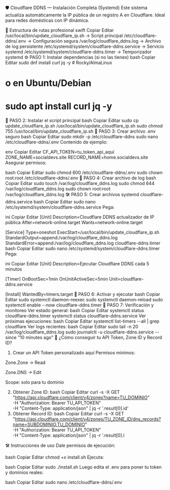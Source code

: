 🛡️ Cloudflare DDNS — Instalación Completa (Systemd)
Este sistema actualiza automáticamente la IP pública de un registro A en Cloudflare. Ideal para redes domésticas con IP dinámica.

📁 Estructura de rutas profesional
swift
Copiar
Editar
/usr/local/bin/update_cloudflare_ip.sh       → Script principal
/etc/cloudflare-ddns/.env                    → Configuración segura
/var/log/cloudflare_ddns.log                 → Archivo de log persistente
/etc/systemd/system/cloudflare-ddns.service  → Servicio systemd
/etc/systemd/system/cloudflare-ddns.timer    → Temporizador systemd
⚙️ PASO 1: Instalar dependencias (si no las tienes)
bash
Copiar
Editar
sudo dnf install curl jq -y  # Rocky/AlmaLinux
# o en Ubuntu/Debian
# sudo apt install curl jq -y
📝 PASO 2: Instalar el script principal
bash
Copiar
Editar
sudo cp update_cloudflare_ip.sh /usr/local/bin/update_cloudflare_ip.sh
sudo chmod 755 /usr/local/bin/update_cloudflare_ip.sh
🔐 PASO 3: Crear archivo .env seguro
bash
Copiar
Editar
sudo mkdir -p /etc/cloudflare-ddns
sudo nano /etc/cloudflare-ddns/.env
Contenido de ejemplo:

env
Copiar
Editar
CF_API_TOKEN=tu_token_api_aquí
ZONE_NAME=socialdevs.site
RECORD_NAME=home.socialdevs.site
Asegurar permisos:

bash
Copiar
Editar
sudo chmod 600 /etc/cloudflare-ddns/.env
sudo chown root:root /etc/cloudflare-ddns/.env
📂 PASO 4: Crear archivo de log
bash
Copiar
Editar
sudo touch /var/log/cloudflare_ddns.log
sudo chmod 644 /var/log/cloudflare_ddns.log
sudo chown root:root /var/log/cloudflare_ddns.log
🛠️ PASO 5: Crear archivos systemd
cloudflare-ddns.service
bash
Copiar
Editar
sudo nano /etc/systemd/system/cloudflare-ddns.service
Pega:

ini
Copiar
Editar
[Unit]
Description=Cloudflare DDNS actualizador de IP pública
After=network-online.target
Wants=network-online.target

[Service]
Type=oneshot
ExecStart=/usr/local/bin/update_cloudflare_ip.sh
StandardOutput=append:/var/log/cloudflare_ddns.log
StandardError=append:/var/log/cloudflare_ddns.log
cloudflare-ddns.timer
bash
Copiar
Editar
sudo nano /etc/systemd/system/cloudflare-ddns.timer
Pega:

ini
Copiar
Editar
[Unit]
Description=Ejecutar Cloudflare DDNS cada 5 minutos

[Timer]
OnBootSec=1min
OnUnitActiveSec=5min
Unit=cloudflare-ddns.service

[Install]
WantedBy=timers.target
🚀 PASO 6: Activar y ejecutar
bash
Copiar
Editar
sudo systemctl daemon-reexec
sudo systemctl daemon-reload
sudo systemctl enable --now cloudflare-ddns.timer
🔎 PASO 7: Verificación y monitoreo
Ver estado general:
bash
Copiar
Editar
systemctl status cloudflare-ddns.timer
systemctl status cloudflare-ddns.service
Ver próximas ejecuciones:
bash
Copiar
Editar
systemctl list-timers --all | grep cloudflare
Ver logs recientes:
bash
Copiar
Editar
sudo tail -n 20 /var/log/cloudflare_ddns.log
sudo journalctl -u cloudflare-ddns.service --since "10 minutes ago"
🔑 ¿Cómo conseguir tu API Token, Zone ID y Record ID?
1. Crear un API Token personalizado aquí
Permisos mínimos:

Zone.Zone → Read

Zone.DNS → Edit

Scope: solo para tu dominio

2. Obtener Zone ID:
bash
Copiar
Editar
curl -s -X GET "https://api.cloudflare.com/client/v4/zones?name=TU_DOMINIO" \
     -H "Authorization: Bearer TU_API_TOKEN" \
     -H "Content-Type: application/json" | jq -r '.result[0].id'
3. Obtener Record ID:
bash
Copiar
Editar
curl -s -X GET "https://api.cloudflare.com/client/v4/zones/TU_ZONE_ID/dns_records?name=SUBDOMINIO.TU_DOMINIO" \
     -H "Authorization: Bearer TU_API_TOKEN" \
     -H "Content-Type: application/json" | jq -r '.result[0].i




🛠️ Instrucciones de uso
Dale permisos de ejecución:

bash
Copiar
Editar
chmod +x install.sh
Ejecuta:

bash
Copiar
Editar
sudo ./install.sh
Luego edita el .env para poner tu token y dominios reales:

bash
Copiar
Editar
sudo nano /etc/cloudflare-ddns/.env
